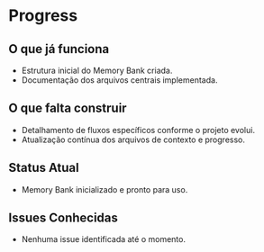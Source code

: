# Progress

## O que já funciona
- Estrutura inicial do Memory Bank criada.
- Documentação dos arquivos centrais implementada.

## O que falta construir
- Detalhamento de fluxos específicos conforme o projeto evolui.
- Atualização contínua dos arquivos de contexto e progresso.

## Status Atual
- Memory Bank inicializado e pronto para uso.

## Issues Conhecidas
- Nenhuma issue identificada até o momento. 